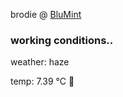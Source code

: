 brodie @ [BluMint](https://www.linkedin.com/company/blumint-io/)

<!--weather_start-->
### working conditions..

weather: haze 

temp: 7.39 °C 🧥

<!--weather_end-->
